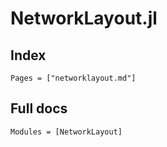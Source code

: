 # NetworkLayout.jl

## Index

```@index
Pages = ["networklayout.md"]
```

## Full docs

```@autodocs
Modules = [NetworkLayout]
```